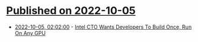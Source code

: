 # [Published on 2022-10-05](index.md)

* [2022-10-05, 02:02:00](https://news.slashdot.org/story/22/10/04/2225214/intel-cto-wants-developers-to-build-once-run-on-any-gpu?utm_source=rss1.0mainlinkanon&utm_medium=feed) - [Intel CTO Wants Developers To Build Once, Run On Any GPU](https://news.slashdot.org/story/22/10/04/2225214/intel-cto-wants-developers-to-build-once-run-on-any-gpu?utm_source=rss1.0mainlinkanon&utm_medium=feed)
